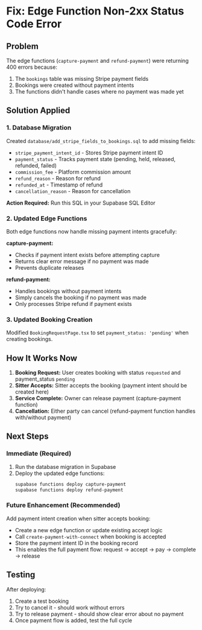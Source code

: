 # Fix: Edge Function Non-2xx Status Code Error

## Problem
The edge functions (`capture-payment` and `refund-payment`) were returning 400 errors because:
1. The `bookings` table was missing Stripe payment fields
2. Bookings were created without payment intents
3. The functions didn't handle cases where no payment was made yet

## Solution Applied

### 1. Database Migration
Created `database/add_stripe_fields_to_bookings.sql` to add missing fields:
- `stripe_payment_intent_id` - Stores Stripe payment intent ID
- `payment_status` - Tracks payment state (pending, held, released, refunded, failed)
- `commission_fee` - Platform commission amount
- `refund_reason` - Reason for refund
- `refunded_at` - Timestamp of refund
- `cancellation_reason` - Reason for cancellation

**Action Required:** Run this SQL in your Supabase SQL Editor

### 2. Updated Edge Functions
Both edge functions now handle missing payment intents gracefully:

**capture-payment:**
- Checks if payment intent exists before attempting capture
- Returns clear error message if no payment was made
- Prevents duplicate releases

**refund-payment:**
- Handles bookings without payment intents
- Simply cancels the booking if no payment was made
- Only processes Stripe refund if payment exists

### 3. Updated Booking Creation
Modified `BookingRequestPage.tsx` to set `payment_status: 'pending'` when creating bookings.

## How It Works Now

1. **Booking Request:** User creates booking with status `requested` and payment_status `pending`
2. **Sitter Accepts:** Sitter accepts the booking (payment intent should be created here)
3. **Service Complete:** Owner can release payment (capture-payment function)
4. **Cancellation:** Either party can cancel (refund-payment function handles with/without payment)

## Next Steps

### Immediate (Required)
1. Run the database migration in Supabase
2. Deploy the updated edge functions:
   ```bash
   supabase functions deploy capture-payment
   supabase functions deploy refund-payment
   ```

### Future Enhancement (Recommended)
Add payment intent creation when sitter accepts booking:
- Create a new edge function or update existing accept logic
- Call `create-payment-with-connect` when booking is accepted
- Store the payment intent ID in the booking record
- This enables the full payment flow: request → accept → pay → complete → release

## Testing
After deploying:
1. Create a test booking
2. Try to cancel it - should work without errors
3. Try to release payment - should show clear error about no payment
4. Once payment flow is added, test the full cycle

